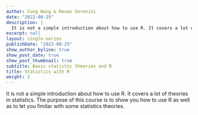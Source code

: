 ```yaml
---
author: Cong Wang & Renan Serenini
date: "2022-08-25"
description: |
  It is not a simple introduction about how to use R. It covers a lot of theories in statistics. The purpose of this course is to show you how to use R as well as to let you fimilar with some statistics theories.
excerpt: null
layout: single-series
publishDate: "2022-08-25"
show_author_byline: true
show_post_date: true
show_post_thumbnail: true
subtitle: Basic statistic theories and R
title: Statistics with R
weight: 2
---
```


It is not a simple introduction about how to use R. It covers a lot of theories in statistics. The purpose of this course is to show you how to use R as well as to let you fimilar with some statistics theories.
